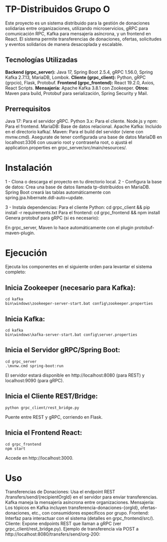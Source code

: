 # **TP-Distribuidos Grupo O**

Este proyecto es un sistema distribuido para la gestión de donaciones solidarias entre organizaciones, utilizando microservicios, gRPC para comunicación RPC, Kafka para mensajería asíncrona, y un frontend en React. 
El sistema permite transferencias de donaciones, ofertas, solicitudes y eventos solidarios de manera desacoplada y escalable.

## Tecnologías Utilizadas
**Backend (grpc_server):** Java 17, Spring Boot 2.5.4, gRPC 1.56.0, Spring Kafka 2.7.13, MariaDB, Lombok.
**Cliente (grpc_client):** Python, gRPC (grpcio), Flask, Protobuf.
**Frontend (grpc_frontend):** React 19.2.0, Axios, React Scripts.
**Mensajería:** Apache Kafka 3.8.1 con Zookeeper.
**Otros:** Maven para build, Protobuf para serialización, Spring Security y Mail.

## Prerrequisitos
Java 17: Para el servidor gRPC.
Python 3.x: Para el cliente.
Node.js y npm: Para el frontend.
MariaDB: Base de datos relacional.
Apache Kafka: Incluido en el directorio kafka/.
Maven: Para el build del servidor (viene con mvnw.cmd).
Asegurate de tener configurada una base de datos MariaDB en localhost:3306 con usuario root y contraseña root, o ajustá el application.properties en grpc_server/src/main/resources/.

# Instalación
1 - Clona o descarga el proyecto en tu directorio local.
2 - Configura la base de datos:
    Crea una base de datos llamada tp-distribuidos en MariaDB.
    Spring Boot creará las tablas automáticamente con spring.jpa.hibernate.ddl-auto=update.

3 - Instala dependencias:
    Para el cliente Python: cd grpc_client && pip install -r requirements.txt
    Para el frontend: cd grpc_frontend && npm install
    Genera protobuf para gRPC (si es necesario):

En grpc_server, Maven lo hace automáticamente con el plugin protobuf-maven-plugin.

# Ejecución
Ejecuta los componentes en el siguiente orden para levantar el sistema completo:

## Inicia Zookeeper (necesario para Kafka):
```
cd kafka
bin\windows\zookeeper-server-start.bat config\zookeeper.properties
```

## Inicia Kafka:
```
cd kafka
bin\windows\kafka-server-start.bat config\server.properties
```

## Inicia el Servidor gRPC/Spring Boot:
```
cd grpc_server
.\mvnw.cmd spring-boot:run
```
El servidor estará disponible en http://localhost:8080 (para REST) y localhost:9090 (para gRPC).

## Inicia el Cliente REST/Bridge:
```
python grpc_client/rest_bridge.py
```
Puente entre REST y gRPC, corriendo en Flask.

## Inicia el Frontend React:
```
cd grpc_frontend
npm start
```
Accede en http://localhost:3000.

# Uso
Transferencias de Donaciones: Usa el endpoint REST /transfers/send/{recipientOrgId} en el servidor para enviar transferencias. Kafka maneja la mensajería asíncrona entre organizaciones.
Mensajería: Los tópicos en Kafka incluyen transferencia-donaciones-{orgId}, ofertas-donaciones, etc., con consumidores específicos por grupo.
Frontend: Interfaz para interactuar con el sistema (detalles en grpc_frontend/src/).
Cliente: Expone endpoints REST que llaman a gRPC (ver grpc_client/rest_bridge.py).
Ejemplo de transferencia vía POST a http://localhost:8080/transfers/send/org-200:
